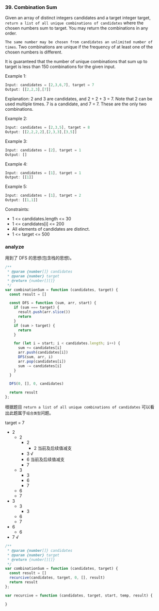 ### 39. Combination Sum

Given an array of distinct integers candidates and a target integer target, `return a list of all unique combinations of candidates` where the chosen numbers sum to target. You may return the combinations in any order.

`The same number may be chosen from candidates an unlimited number of times`. Two combinations are unique if the frequency of at least one of the chosen numbers is different.

It is guaranteed that the number of unique combinations that sum up to target is less than 150 combinations for the given input.

Example 1:

```js
Input: candidates = [2,3,6,7], target = 7
Output: [[2,2,3],[7]]
```

Explanation:
2 and 3 are candidates, and 2 + 2 + 3 = 7. Note that 2 can be used multiple times.
7 is a candidate, and 7 = 7.
These are the only two combinations.

Example 2:

```js
Input: candidates = [2,3,5], target = 8
Output: [[2,2,2,2],[2,3,3],[3,5]]
```

Example 3:

```js
Input: candidates = [2], target = 1
Output: []
```

Example 4:

```js
Input: candidates = [1], target = 1
Output: [[1]]
```

Example 5:

```js
Input: candidates = [1], target = 2
Output: [[1,1]]
```

Constraints:
* 1 <= candidates.length <= 30
* 1 <= candidates[i] <= 200
* All elements of candidates are distinct.
* 1 <= target <= 500

### analyze

用到了 DFS 的思想(包含栈的思想)。

```js
/**
 * @param {number[]} candidates
 * @param {number} target
 * @return {number[][]}
 */
var combinationSum = function (candidates, target) {
  const result = []

  const DFS = function (sum, arr, start) {
    if (sum === target) {
      result.push(arr.slice())
      return
    }
    if (sum > target) {
      return
    }

    for (let i = start; i < candidates.length; i++) {
      sum += candidates[i]
      arr.push(candidates[i])
      DFS(sum, arr, i)
      arr.pop(candidates[i])
      sum -= candidates[i]
    }
  }

  DFS(0, [], 0, candidates)

  return result
};
```











根据题目 `return a list of all unique combinations of candidates` 可以看出此题属于`组合类型`问题。

target = 7

* 2
  * 2
    * 2
      * 2 当前及后续值减支
    * 3 √
    * 6 当前及后续值减支
    * 7
  * 3
    * 3
    * 6
    * 7
  * 6
  * 7
* 3
  * 3
    * 3
  * 6
  * 7
* 6
  * 6
* 7 √

```js
/**
 * @param {number[]} candidates
 * @param {number} target
 * @return {number[][]}
 */
var combinationSum = function (candidates, target) {
  const result = []
  recurcive(candidates, target, 0, [], result)
  return result
};

var recurcive = function (candidates, target, start, temp, result) {

}
```
